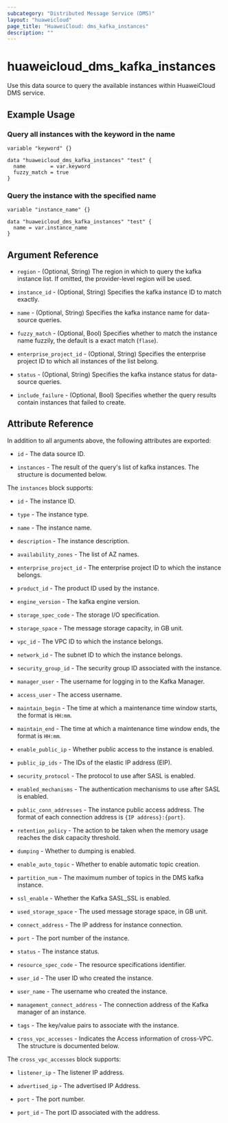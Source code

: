 ```yaml
---
subcategory: "Distributed Message Service (DMS)"
layout: "huaweicloud"
page_title: "HuaweiCloud: dms_kafka_instances"
description: ""
---
```


# huaweicloud_dms_kafka_instances

Use this data source to query the available instances within HuaweiCloud DMS service.

## Example Usage

### Query all instances with the keyword in the name

```hcl
variable "keyword" {}

data "huaweicloud_dms_kafka_instances" "test" {
  name        = var.keyword
  fuzzy_match = true
}
```

### Query the instance with the specified name

```hcl
variable "instance_name" {}

data "huaweicloud_dms_kafka_instances" "test" {
  name = var.instance_name
}
```

## Argument Reference

* `region` - (Optional, String) The region in which to query the kafka instance list.
  If omitted, the provider-level region will be used.

* `instance_id` - (Optional, String) Specifies the kafka instance ID to match exactly.

* `name` - (Optional, String) Specifies the kafka instance name for data-source queries.

* `fuzzy_match` - (Optional, Bool) Specifies whether to match the instance name fuzzily, the default is a exact
  match (`flase`).

* `enterprise_project_id` - (Optional, String) Specifies the enterprise project ID to which all instances of the list
  belong.

* `status` - (Optional, String) Specifies the kafka instance status for data-source queries.

* `include_failure` - (Optional, Bool) Specifies whether the query results contain instances that failed to create.

## Attribute Reference

In addition to all arguments above, the following attributes are exported:

* `id` - The data source ID.

* `instances` - The result of the query's list of kafka instances. The structure is documented below.

The `instances` block supports:

* `id` - The instance ID.

* `type` - The instance type.

* `name` - The instance name.

* `description` - The instance description.

* `availability_zones` - The list of AZ names.

* `enterprise_project_id` - The enterprise project ID to which the instance belongs.

* `product_id` - The product ID used by the instance.

* `engine_version` - The kafka engine version.

* `storage_spec_code` - The storage I/O specification.

* `storage_space` - The message storage capacity, in GB unit.

* `vpc_id` - The VPC ID to which the instance belongs.

* `network_id` - The subnet ID to which the instance belongs.

* `security_group_id` - The security group ID associated with the instance.

* `manager_user` - The username for logging in to the Kafka Manager.

* `access_user` - The access username.

* `maintain_begin` - The time at which a maintenance time window starts, the format is `HH:mm`.

* `maintain_end` - The time at which a maintenance time window ends, the format is `HH:mm`.

* `enable_public_ip` - Whether public access to the instance is enabled.

* `public_ip_ids` - The IDs of the elastic IP address (EIP).

* `security_protocol` - The protocol to use after SASL is enabled.

* `enabled_mechanisms` - The authentication mechanisms to use after SASL is enabled.

* `public_conn_addresses` - The instance public access address.
  The format of each connection address is `{IP address}:{port}`.

* `retention_policy` - The action to be taken when the memory usage reaches the disk capacity threshold.

* `dumping` - Whether to dumping is enabled.

* `enable_auto_topic` - Whether to enable automatic topic creation.

* `partition_num` - The maximum number of topics in the DMS kafka instance.

* `ssl_enable` - Whether the Kafka SASL_SSL is enabled.

* `used_storage_space` - The used message storage space, in GB unit.

* `connect_address` - The IP address for instance connection.

* `port` - The port number of the instance.

* `status` - The instance status.

* `resource_spec_code` - The resource specifications identifier.

* `user_id` - The user ID who created the instance.

* `user_name` - The username who created the instance.

* `management_connect_address` - The connection address of the Kafka manager of an instance.

* `tags` - The key/value pairs to associate with the instance.

* `cross_vpc_accesses` - Indicates the Access information of cross-VPC. The structure is documented below.

The `cross_vpc_accesses` block supports:

* `listener_ip` - The listener IP address.

* `advertised_ip` - The advertised IP Address.

* `port` - The port number.

* `port_id` - The port ID associated with the address.
